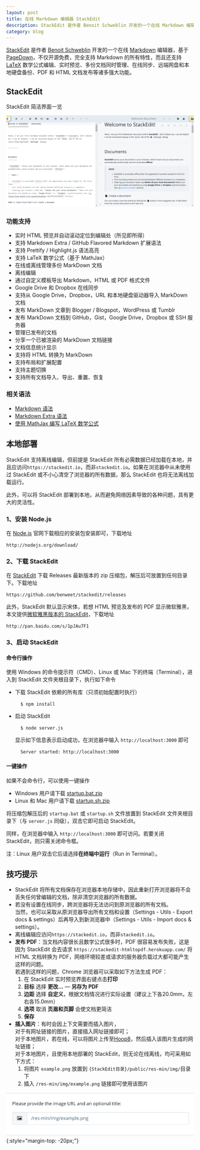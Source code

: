 ```yaml
---
layout: post
title: 在线 Markdown 编辑器 StackEdit
description: StackEdit 是作者 Benoit Schweblin 开发的一个在线 Markdown 编辑器，基于 PageDown，不仅开源免费，完全支持 Markdown 的所有特性，而且还支持 LaTeX 数学公式编辑、实时预览、多份文档同时管理、在线同步、远端网盘和本地硬盘备份、PDF 和 HTML 文档发布等诸多强大功能。
category: blog
---
```


[StackEdit][] 是作者 [Benoit Schweblin][1] 开发的一个在线 [Markdown][] 编辑器，基于 [PageDown][]，不仅开源免费，完全支持 Markdown 的所有特性，而且还支持 [LaTeX][] 数学公式编辑、实时预览、多份文档同时管理、在线同步、远端网盘和本地硬盘备份、PDF 和 HTML 文档发布等诸多强大功能。

## StackEdit

StackEdit 简洁界面一览

![](/assets/images/markdown-stackedit/stackedit-welcome.png)

### 功能支持

- 实时 HTML 预览并自动滚动定位到编辑处（所见即所得）
- 支持 Markdown Extra / GitHub Flavored Markdown 扩展语法
- 支持 Prettify / Highlight.js 语法高亮
- 支持 LaTeX 数学公式（基于 MathJax）
- 在线或离线管理多份 MarkDown 文档
- 离线编辑
- 通过自定义模板导出 Markdown，HTML 或 PDF 格式文件
- Google Drive 和 Dropbox 在线同步
- 支持从 Google Drive，Dropbox，URL 和本地硬盘驱动器导入 MarkDown 文档
- 发布 MarkDown 文章到 Blogger / Blogspot，WordPress 或 Tumblr
- 发布 MarkDown 文档到 GitHub，Gist，Google Drive，Dropbox 或 SSH 服务器
- 管理已发布的文档
- 分享一个已被渲染的 MarkDown 文档链接
- 文档信息统计显示
- 支持将 HTML 转换为 MarkDown
- 支持布局和扩展配置
- 支持主题切换
- 支持所有文档导入、导出、重置、恢复

### 相关语法

- [Markdown 语法][2]
- [Markdown Extra  语法][3]
- [使用 MathJax 编写 LaTeX 数学公式][4]

## 本地部署

StackEdit 支持离线编辑，但前提是 StackEdit 所有必需数据已经加载在本地，并且应访问`https://stackedit.io`，而非`stackedit.io`。如果在浏览器中从未使用过 StackEdit 或不小心清空了浏览器的所有数据，那么 StackEdit 也将无法离线加载运行。

此外，可以将 StackEdit 部署到本地，从而避免网络因素导致的各种问题，具有更大的灵活性。

### 1、安装 Node.js

在 [Node.js][5] 官网下载相应的安装包安装即可，下载地址

    http://nodejs.org/download/

### 2、下载 StackEdit

在 [StackEdit][6] 下载 Releases 最新版本的 zip 压缩包，解压后可放置到任何目录下。下载地址

    https://github.com/benweet/stackedit/releases

此外，StackEdit 默认显示宋体，若想 HTML 预览及发布的 PDF 显示微软雅黑，本文提供[微软雅黑版本的 StackEdit][7]，下载地址

    http://pan.baidu.com/s/1pJAu7F1

### 3、启动 StackEdit

#### 命令行操作

使用 Windows 的命令提示符（CMD）、Linux 或 Mac 下的终端（Terminal），进入到 StackEdit 文件夹根目录下，执行如下命令

- 下载 StackEdit 依赖的所有库（只须初始配置时执行）

        $ npm install

- 启动 StackEdit

        $ node server.js

    显示如下信息表示启动成功，在浏览器中输入 `http://localhost:3000` 即可

        Server started: http://localhost:3000

#### 一键操作

如果不会命令行，可以使用一键操作

- Windows 用户请下载 [startup.bat.zip][8]
- Linux 和 Mac 用户请下载 [startup.sh.zip][9]

将压缩包解压后的 `startup.bat` 或 `startup.sh` 文件放置到 StackEdit 文件夹根目录下（与 `server.js` 同级），双击它即可启动 StackEdit。

同样，在浏览器中输入 `http://localhost:3000` 即可访问。若要关闭 StackEdit，则只需关闭命令框。

注：Linux 用户双击它后请选择**在终端中运行**（Run in Terminal）。


## 技巧提示

- StackEdit 将所有文档保存在浏览器本地存储中，因此重新打开浏览器将不会丢失任何曾编辑的文档，除非清空浏览器的所有数据。
- 若没有设置在线同步，跨浏览器将无法访问到原浏览器的所有文档。<br/>
  当然，也可以采取从原浏览器导出所有文档和设置（Settings - Utils - Export docs & settings）后再导入到新浏览器中（Settings - Utils - Import docs & settings）。
- 离线编辑应访问`https://stackedit.io`，而非`stackedit.io`。
- **发布 PDF**：当文档内容很长且数学公式很多时，PDF 很容易发布失败，这是因为 StackEdit 会去请求 `https://stackedit-htmltopdf.herokuapp.com/` 将 HTML 文档转换为 PDF，网络环境较差或请求的服务器负载过大都可能产生这样的问题。<br/>
  若遇到这样的问题，Chrome 浏览器可以采取如下方法生成 PDF：
    1. 在 StackEdit 实时预览界面右键点击**打印**
    2. **目标** 选择 **更改...** — **另存为 PDF**
    3. **边距** 选择 **自定义**，根据文档情况进行实际设置（建议上下各20.0mm，左右各15.0mm）
    4. **选项** 取消 **页眉和页脚** 会使文档更简洁
    5. **保存**
- **插入图片**：有时会因上下文需要而插入图片，<br/>
  对于有网址链接的图片，直接插入网址链接即可；<br/>
  对于本地图片，若在线，可以将图片上传至[Hoop8][10]，然后插入该图片生成的网址链接；<br/>
  对于本地图片，且使用本地部署的 StackEdit，则无论在线离线，均可采用如下方式：
    1. 将图片 `example.png` 放置到 `{StackEdit目录}/public/res-min/img/`目录下
    2. 插入 `/res-min/img/example.png` 链接即可使用该图片

![](/assets/images/markdown-stackedit/stackedit-image.png)
{:style="margin-top: -20px;"}


[StackEdit]:    https://stackedit.io/
[Markdown]:     http://daringfireball.net/projects/markdown/
[PageDown]:     https://code.google.com/p/pagedown/
[LaTeX]:        http://zh.wikipedia.org/wiki/LaTeX
[1]:    https://github.com/benweet
[2]:    http://wowubuntu.com/markdown/
[3]:    https://github.com/jmcmanus/pagedown-extra
[4]:    http://iori.sinaapp.com/17.html
[5]:    http://nodejs.org/download/
[6]:    https://github.com/benweet/stackedit/releases
[7]:    http://pan.baidu.com/s/1pJAu7F1
[8]:    http://pan.baidu.com/s/1jGj00i6
[9]:    http://pan.baidu.com/s/1mgjwuWK
[10]:   http://img.hoop8.com/
